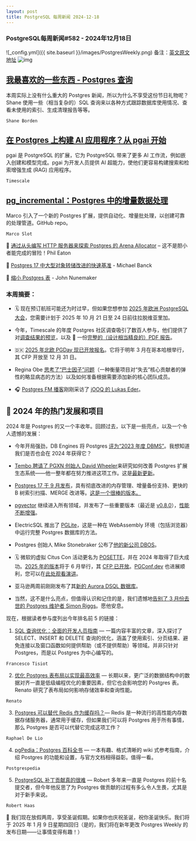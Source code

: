 ```yaml
---
layout: post
title: PostgreSQL 每周新闻 2024-12-18
---
```

### PostgreSQL每周新闻#582 - 2024年12月18日
![_config.yml]({{ site.baseurl }}/images/PostgresWeekly.png)
备注：[英文原文地址](https://postgresweekly.com/issues/582)
![img](https://res.cloudinary.com/cpress/image/upload/w_1280,e_sharpen:60,q_auto/vmbtuivmasdxjezkw6xn.jpg)
## [我最喜欢的一些东西 - Postgres 查询](https://postgresweekly.com/link/163587/web)
本周实际上没有什么重大的 Postgres 新闻，所以为什么不享受这份节日礼物呢？Shane 使用一些（相当复杂的）SQL 查询来以各种方式跟踪数据库使用情况、查看未使用的索引、生成清理报告等等。

`Shane Borden`

## [在 Postgres 上构建 AI 应用程序？从 pgai 开始](https://postgresweekly.com/link/163586/web)
pgai 是 PostgreSQL 的扩展，它为 PostgreSQL 带来了更多 AI 工作流，例如嵌入创建和模型完成。pgai 为开发人员提供 AI 超能力，使他们更容易构建搜索和检索增强生成 (RAG) 应用程序。


`Timescale  `
## [pg_incremental：Postgres 中的增量数据处理](https://postgresweekly.com/link/163588/web)
Marco 引入了一个新的 Postgres 扩展，提供自动化、增量批处理，以创建可靠的处理管道。GitHub repo。


`Marco Slot `

📄 [通过从头编写 HTTP 服务器来探索 Postgres 的 Arena Allocator](https://postgresweekly.com/link/163590/web) – 这不是胆小者能完成的冒险！Phil Eaton

📄 [Postgres 17 中大型对象转储改进的快速基准](https://postgresweekly.com/link/163591/web) - Michael Banck

📄 [缩小 Postgres 表](https://postgresweekly.com/link/163592/web) - John Nunemaker

### 本周摘要：

* 🗓️ 现在预订航班可能还为时过早，但如果您想参加 [2025 年欧洲 PostgreSQL 大会](https://postgresweekly.com/link/163593/web)，您需要计划于 2025 年 10 月 21 日至 24 日前往拉脱维亚里加。

* 今年，Timescale 的年度 Postgres 社区调查吸引了数百人参与，他们提供了对[调查结果的预览](https://postgresweekly.com/link/163594/web)，以及 📄 一份[完整的（设计相当精良的）PDF 报告](https://postgresweekly.com/link/163595/web)。

* 🇩🇰 [2025 年北欧 PGDay 现已开放报名](https://postgresweekly.com/link/163596/web)。它将于明年 3 月在哥本哈根举行，其 CFP 开放至 12 月 31 日。

* Regina Obe [思考了“巴士因子”问题](https://postgresweekly.com/link/163598/web)（一种衡量项目对“失去”核心贡献者的弹性的略显病态的方法）以及如何准备根据需要添加新的核心团队成员。

* 🎧 [Postgres FM 播客](https://postgresweekly.com/link/163599/web)刚刚采访了 [jOOQ 的 Lukas Eder](https://postgresweekly.com/link/163600/web)。

## 🥇 2024 年的热门发展和项目

2024 年是 Postgres 的又一个丰收年。回顾过去，以下是一些亮点，以及一个令人遗憾的发展：

* 今年开局强劲，DB Engines 将 Postgres [评为“2023 年度 DBMS”](https://postgresweekly.com/link/163601/web)。我想知道我们是否也会在 2024 年获得它？

* [Tembo 聘请了 PGXN 创始人 David Wheeler](https://postgresweekly.com/link/163602/web)来研究如何改善 Postgres 扩展生态系统——他一整年都在努力推进这项工作。这是[最新更新](https://postgresweekly.com/link/163604/web)。

* [Postgres 17 于 9 月发布](https://postgresweekly.com/link/163605/web)，具有彻底改进的内存管理、增量备份支持、更快的 B 树索引扫描、MERGE 改进等。[这是一个很棒的版本。](https://postgresweekly.com/link/163606/web)

* [pgvector](https://postgresweekly.com/link/163607/web) 继续进入所有领域，并发布了一些重要版本（最近是 [v0.8.0](https://postgresweekly.com/link/163608/web)），[性能不断增强](https://postgresweekly.com/link/163609/web)。

* ElectricSQL 推出了 [PGLite](https://postgresweekly.com/link/163610/web)，这是一种在 WebAssembly 环境（包括浏览器）中运行完整 Postgres 数据库的方法。

* Postgres 创始人 Mike Stonebraker 公布了[他的新公司 DBOS](https://postgresweekly.com/link/163611/web)。

* 🗓️ 微软的虚拟 Citus Con 活动更名为 [POSETTE](https://postgresweekly.com/link/163612/web)，并在 2024 年取得了巨大成功。[2025 年的版本](https://postgresweekly.com/link/163613/web)将于 6 月举行，其 [CFP 已开放](https://postgresweekly.com/link/163614/web)。[PGConf.dev](https://postgresweekly.com/link/163615/web) 也进展顺利，您可以在[此处观看演讲](https://postgresweekly.com/link/163616/web)。

* 亚马逊两周前刚刚发布了其[新的 Aurora DSQL 数据库](https://postgresweekly.com/link/163617/web)。

* 当然，这不是什么亮点，但值得认识和记住的是，我们遗憾地[告别了 3 月份去世的 Postgres 维护者 Simon Riggs](https://postgresweekly.com/link/163618/web)。愿他安息。

现在，根据读者参与度列出今年排名前 5 的链接：

1. [SQL 查询优化：全面的开发人员指南](https://postgresweekly.com/link/163619/web) — 一篇内容丰富的文章，深入探讨了 SELECT、INSERT 和 DELETE 查询的优化，涵盖了使用索引、分页结果、避免连接以及窗口函数如何提供帮助（或不提供帮助）等领域。并非只针对 Postgres，而是以 Postgres 为中心编写的。

`Francesco Tisiot`

2. [优化 Postgres 表布局以实现最高效率](https://postgresweekly.com/link/163620/web) — 长期以来，更广泛的数据结构中的数据对齐一直是低级编程优化的重要因素，但它也会影响您的 Postgres 表。 Renato 研究了表布局如何影响存储效率和查询性能。

`Renato`

3. [Postgres 可以替代 Redis 作为缓存吗？](https://postgresweekly.com/link/163621/web)— Redis 是一种流行的高性能内存数据存储服务器，通常用于缓存，但如果我们可以将 Postgres 用于所有事情，那么 Postgres 是否可以代替它完成这项工作？

`Raphael De Lio`

4. [pgPedia：Postgres 百科全书](https://postgresweekly.com/link/163623/web) — 一本有趣、格式清晰的 wiki 式参考指南，介绍 Postgres 的功能和设置，与官方文档相得益彰。值得一看。

`Postgrespedia`

5. [PostgreSQL 补丁贡献真的很难](https://postgresweekly.com/link/163624/web) — Robert 多年来一直是 Postgres 的前十名提交者，但今年他反思了为 Postgres 做贡献的过程有多么令人生畏，尤其是对于新手来说。

`Robert Haas`

👋 我们现在放假两周，享受圣诞假期。如果你也庆祝圣诞，祝你圣诞快乐。我们将于 2025 年 1 月 9 日星期四回归（是的，我们将在新年更改 Postgres Weekly 的发布日期——让事情变得有趣！）
